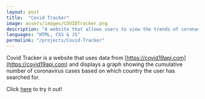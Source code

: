 ```yaml
---
layout: post
title:  "Covid Tracker"
image: assets/images/COVIDTracker.png
description: "A website that allows users to view the trends of coronavirus around the globe."
languages: "HTML, CSS & JS"
permalink: "/projects/Covid-Tracker"
---
```

Covid Tracker is a website that uses data from [https://covid19api.com](https://covid19api.com) and displays a graph showing the cumulative number of coronavirus cases based on which country the user has searched for.

Click [here](/projects/Covid-Tracker-Run) to try it out!

